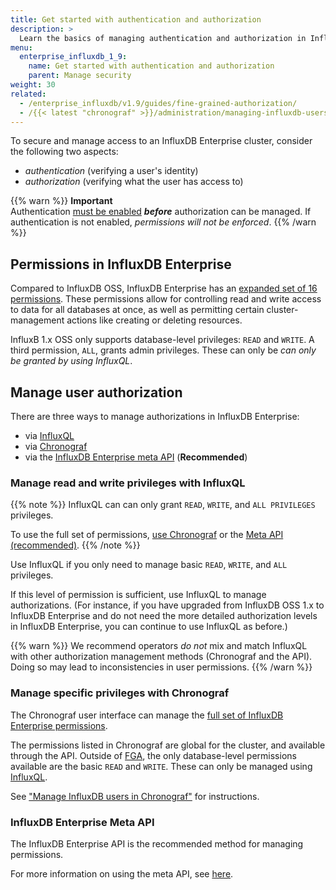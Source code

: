 ```yaml
---
title: Get started with authentication and authorization
description: >
  Learn the basics of managing authentication and authorization in InfluxDB Enterprise
menu:
  enterprise_influxdb_1_9:
    name: Get started with authentication and authorization
    parent: Manage security
weight: 30
related:
  - /enterprise_influxdb/v1.9/guides/fine-grained-authorization/
  - /{{< latest "chronograf" >}}/administration/managing-influxdb-users/
---
```


To secure and manage access to an InfluxDB Enterprise cluster, consider the following two aspects:
- *authentication* (verifying a user's identity)
- *authorization* (verifying what the user has access to)

{{% warn %}}
**Important**  
Authentication [must be enabled](/enterprise_influxdb/v1.9/administration/configure/security/authentication/)
_**before**_ authorization can be managed.
If authentication is not enabled, *permissions will not be enforced*.
{{% /warn %}}

## Permissions in InfluxDB Enterprise

Compared to InfluxDB OSS, InfluxDB Enterprise has an [expanded set of 16 permissions](/enterprise_influxdb/v1.9/administration/manage/security/authentication_and_authorization-api/#list-of-available-privileges).
These permissions allow for
controlling read and write access to data for all databases at once,
as well as permitting certain cluster-management actions like creating or deleting resources.

InfluxB 1.x OSS only supports database-level privileges: `READ` and `WRITE`.
A third permission, `ALL`, grants admin privileges.
These can only be _can only be granted by using InfluxQL_.

## Manage user authorization

There are three ways to manage authorizations in InfluxDB Enterprise:

- via [InfluxQL](#manage-read-and-write-privileges-with-influxql)
- via [Chronograf](#manage-specific-privileges-with-chronograf)
- via the [InfluxDB Enterprise meta API](#influxdb-enterprise-meta-api) (**Recommended**)

### Manage read and write privileges with InfluxQL

{{% note %}}
InfluxQL can can only grant `READ`, `WRITE`, and `ALL PRIVILEGES` privileges.

To use the full set of permissions, [use Chronograf](#manage-specific-privileges-with-chronograf) or the [Meta API (recommended)](#influxdb-enterprise-meta-api).
{{% /note %}}

Use InfluxQL if you only need to manage basic `READ`, `WRITE`, and `ALL` privileges.
<!-- For example, you can grant Alice the ability to write to a database *X*, -->
<!-- and then grant Bob the ability to read from that database. -->

If this level of permission is sufficient, use InfluxQL to manage authorizations.
(For instance, if you have upgraded from InfluxDB OSS 1.x to InfluxDB Enterprise
and do not need the more detailed authorization levels in InfluxDB Enterprise,
you can continue to use InfluxQL as before.)

{{% warn %}}
We recommend operators *do not* mix and match InfluxQL
with other authorization management methods (Chronograf and the API).
Doing so may lead to inconsistencies in user permissions.
{{% /warn %}}

### Manage specific privileges with Chronograf

The Chronograf user interface can manage the
[full set of InfluxDB Enterprise permissions](/enterprise_influxdb/v1.9/administration/manage/security/authentication_and_authorization-api/#list-of-available-privileges).

The permissions listed in Chronograf are global for the cluster, and available through the API.
Outside of [FGA](/enterprise_influxdb/v1.9/administration/manage/security/fine-grained-authorization),
the only database-level permissions available are the basic `READ` and `WRITE`.
These can only be managed using [InfluxQL](#manage-read-and-write-privileges-with-influxql).

<!-- You cannot specify per-database permissions (grants) for users via Chronograf. -->

See ["Manage InfluxDB users in Chronograf"](/chronograf/v1.9/administration/managing-influxdb-users/)
for instructions.

### InfluxDB Enterprise Meta API

The InfluxDB Enterprise API is the
recommended method for managing permissions.

For more information on using the meta API,
see [here](/enterprise_influxdb/v1.9/administration/manage/security/authentication_and_authorization-api).
